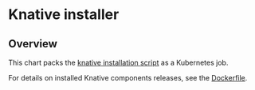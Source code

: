 # Knative installer

## Overview

This chart packs the [knative installation script](../../components/knative-installer/README.md) as a Kubernetes job.

For details on installed Knative components releases, see the [Dockerfile](../../components/knative-installer/Dockerfile).
